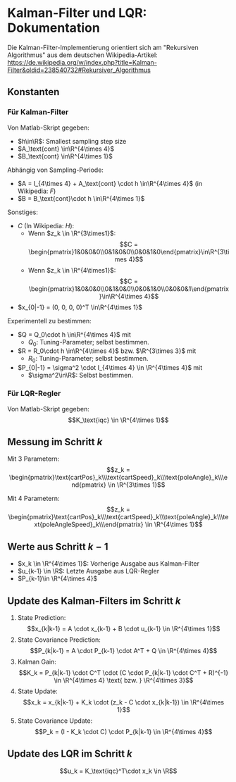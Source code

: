 # Kalman-Filter und LQR: Dokumentation
Die Kalman-Filter-Implementierung orientiert sich am "Rekursiven Algorithmus" aus dem deutschen Wikipedia-Artikel: 
https://de.wikipedia.org/w/index.php?title=Kalman-Filter&oldid=238540732#Rekursiver_Algorithmus

## Konstanten
### Für Kalman-Filter
Von Matlab-Skript gegeben:
- $h\in\R$: Smallest sampling step size
- $A_\text{cont} \in\R^{4\times 4}$
- $B_\text{cont} \in\R^{4\times 1}$

Abhängig von Sampling-Periode:
- $A = I_{4\times 4} + A_\text{cont} \cdot h \in\R^{4\times 4}$ (in Wikipedia: $F$)
- $B = B_\text{cont}\cdot h \in\R^{4\times 1}$

Sonstiges:
- $C$ (In Wikipedia: $H$):
    - Wenn $z_k \in \R^{3\times1}$: 
        $$C = \begin{pmatrix}1&0&0&0\\0&1&0&0\\0&0&1&0\end{pmatrix}\in\R^{3\times 4}$$
     - Wenn $z_k \in \R^{4\times1}$: 
        $$C = \begin{pmatrix}1&0&0&0\\0&1&0&0\\0&0&1&0\\0&0&0&1\end{pmatrix}\in\R^{4\times 4}$$
- $x_{0|-1} = (0, 0, 0, 0)^T \in\R^{4\times 1}$

Experimentell zu bestimmen:
- $Q = Q_0\cdot h  \in\R^{4\times 4}$ mit
    - $Q_0$: Tuning-Parameter; selbst bestimmen.
- $R = R_0\cdot h  \in\R^{4\times 4}$ bzw. $\R^{3\times 3}$ mit
    - $R_0$: Tuning-Parameter; selbst bestimmen.
- $P_{0|-1} = \sigma^2 \cdot I_{4\times 4} \in \R^{4\times 4}$ mit
    - $\sigma^2\in\R$: Selbst bestimmen.

### Für LQR-Regler
Von Matlab-Skript gegeben:
$$K_\text{iqc} \in \R^{4\times 1}$$

## Messung im Schritt $k$
Mit 3 Parametern: 
$$z_k = \begin{pmatrix}\text{cartPos}_k\\\text{cartSpeed}_k\\\text{poleAngle}_k\\\end{pmatrix} \in \R^{3\times 1}$$

Mit 4 Parametern: 
$$z_k = \begin{pmatrix}\text{cartPos}_k\\\text{cartSpeed}_k\\\text{poleAngle}_k\\\text{poleAngleSpeed}_k\\\end{pmatrix} \in \R^{4\times 1}$$

## Werte aus Schritt $k-1$
- $x_k \in \R^{4\times 1}$: Vorherige Ausgabe aus Kalman-Filter
- $u_{k-1} \in \R$: Letzte Ausgabe aus LQR-Regler
- $P_{k-1}\in \R^{4\times 4}$

## Update des Kalman-Filters im Schritt $k$
1. State Prediction:
    $$x_{k|k-1} = A \cdot x_{k-1} + B \cdot u_{k-1} \in \R^{4\times 1}$$
2. State Covariance Prediction:
    $$P_{k|k-1} = A \cdot P_{k-1} \cdot A^T + Q \in \R^{4\times 4}$$
3. Kalman Gain:
    $$K_k = P_{k|k-1} \cdot C^T \cdot (C \cdot P_{k|k-1} \cdot C^T + R)^{-1} \in \R^{4\times 4} \text{ bzw. } \R^{4\times 3}$$
4. State Update:
    $$x_k = x_{k|k-1} + K_k \cdot (z_k - C \cdot x_{k|k-1}) \in \R^{4\times 1}$$
5. State Covariance Update:
    $$P_k = (I - K_k \cdot C) \cdot P_{k|k-1} \in \R^{4\times 4}$$

## Update des LQR im Schritt $k$
$$u_k = K_\text{iqc}^T\cdot x_k \in \R$$
